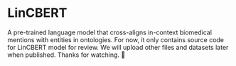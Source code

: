 # LinCBERT
A pre-trained language model that cross-aligns in-context biomedical mentions with entities in ontologies.
For now, it only contains source code for LinCBERT model for review. We will upload other files and datasets later when published.
Thanks for watching. 🤗
